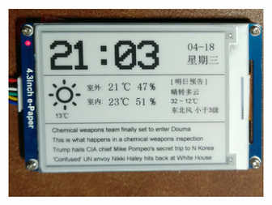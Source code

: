 
![the clock](https://raw.githubusercontent.com/JieGH/EPaper_clock_news_weather_Dashboard/master/beta1.jpg)
